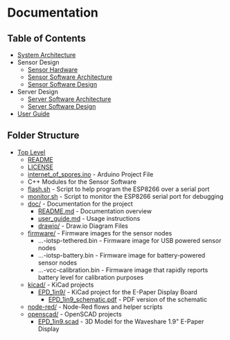 # Documentation

## Table of Contents
* [System Architecture](system_architecture.md)
* Sensor Design
  * [Sensor Hardware](sensor_hardware.md)
  * [Sensor Software Architecture](software_architecture.md)
  * [Sensor Software Design](software_design_detail.md)
* Server Design
  * [Server Software Architecture](server_architecture.md)
  * [Server Software Design](server_design_detail.md)
* [User Guide](user_guide.md)

## Folder Structure
* [Top Level](../)
  * [README](../README.md)
  * [LICENSE](../LICENSE)
  * [internet_of_spores.ino](../internet_of_spores.ino) - Arduino Project File
  * C++ Modules for the Sensor Software
  * [flash.sh](../flash.sh) - Script to help program the ESP8266 over a serial port
  * [monitor.sh](../monitor.sh) - Script to monitor the ESP8266 serial port for debugging
  * [doc/](../doc/) - Documentation for the project
    * [README.md](README.md) - Documentation overview
    * [user_guide.md](user_guide.md) - Usage instructions
    * [drawio/](drawio/) - Draw.io Diagram Files
  * [firmware/](../firmware/) - Firmware images for the sensor nodes
    * ...-iotsp-tethered.bin - Firmware image for USB powered sensor nodes
    * ...-iotsp-battery.bin - Firmware image for battery-powered sensor nodes
    * ...-vcc-calibration.bin - Firmware image that rapidly reports battery level for calibration purposes
  * [kicad/](../kicad/) - KiCad projects
    * [EPD_1in9/](../kicad/EPD_1in9/) - KiCad project for the E-Paper Display Board
      * [EPD_1in9_schematic.pdf](../kicad/EPD_1in9/EPD_1in9_schematic.pdf) - PDF version of the schematic
  * [node-red/](../node-red/) - Node-Red flows and helper scripts
  * [openscad/](../openscad/) - OpenSCAD projects
    * [EPD_1in9.scad](../openscad/EPD_1in9.scad) - 3D Model for the Waveshare 1.9" E-Paper Display

